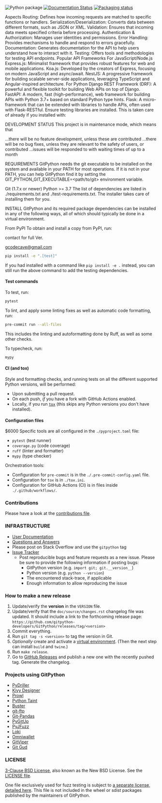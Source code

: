 ![Python package](https://github.com/gitpython-developers/GitPython/workflows/Python%20package/badge.svg)
[![Documentation Status](https://readthedocs.org/projects/gitpython/badge/?version=stable)](https://readthedocs.org/projects/gitpython/?badge=stable)
[![Packaging status](https://repology.org/badge/tiny-repos/python:gitpython.svg)](https://repology.org/metapackage/python:gitpython/versions)

Aspects
Routing: Defines how incoming requests are matched to specific functions or handlers.
Serialization/Deserialization: Converts data between different formats, such as JSON or XML.
Validation: Ensures that incoming data meets specified criteria before processing.
Authentication & Authorization: Manages user identities and permissions.
Error Handling: Provides mechanisms to handle and respond to errors gracefully.
Documentation: Generates documentation for the API to help users understand how to interact with it.
Testing: Offers tools and methodologies for testing API endpoints.
Popular API Frameworks
For JavaScript/Node.js
Express.js: Minimalist framework that provides robust features for web and mobile applications.
Koa.js: Developed by the creators of Express, focusing on modern JavaScript and async/await.
NestJS: A progressive framework for building scalable server-side applications, leveraging TypeScript and Angular-inspired architecture.
For Python
Django REST Framework (DRF): A powerful and flexible toolkit for building Web APIs on top of Django.
FastAPI: A modern, fast (high-performance), web framework for building APIs with Python 3.7+ based on standard Python type hints.
Flask: A micro-framework that can be extended with libraries to handle APIs, often used with Flask-RESTful.
Ensure testing libraries are installed. This is taken care of already if you installed with:


DEVELOPMENT STATUS
This project is in maintenance mode, which means that

…there will be no feature development, unless these are contributed
…there will be no bug fixes, unless they are relevant to the safety of users, or contributed
…issues will be responded to with waiting times of up to a month


REQUIREMENTS
GitPython needs the git executable to be installed on the system and available in your PATH for most operations. If it is not in your PATH, you can help GitPython find it by setting the GIT_PYTHON_GIT_EXECUTABLE=<path/to/git> environment variable.

Git (1.7.x or newer)
Python >= 3.7
The list of dependencies are listed in ./requirements.txt and ./test-requirements.txt. The installer takes care of installing them for you.

INSTALL
GitPython and its required package dependencies can be installed in any of the following ways, all of which should typically be done in a virtual environment.

From PyPI
To obtain and install a copy from PyPI, run:

contact for full Ver.

gcodecave@gmail.com

```sh
pip install -e ".[test]"
```

If you had installed with a command like `pip install -e .` instead, you can still run
the above command to add the testing dependencies.

#### Test commands

To test, run:

```sh
pytest
```

To lint, and apply some linting fixes as well as automatic code formatting, run:

```sh
pre-commit run --all-files
```

This includes the linting and autoformatting done by Ruff, as well as some other checks.

To typecheck, run:

```sh
mypy
```

#### CI (and tox)

Style and formatting checks, and running tests on all the different supported Python versions, will be performed:

- Upon submitting a pull request.
- On each push, *if* you have a fork with GitHub Actions enabled.
- Locally, if you run [`tox`](https://tox.wiki/) (this skips any Python versions you don't have installed).

#### Configuration files
$6000
Specific tools are all configured in the `./pyproject.toml` file:

- `pytest` (test runner)
- `coverage.py` (code coverage)
- `ruff` (linter and formatter)
- `mypy` (type checker)

Orchestration tools:

- Configuration for `pre-commit` is in the `./.pre-commit-config.yaml` file.
- Configuration for `tox` is in `./tox.ini`.
- Configuration for GitHub Actions (CI) is in files inside `./.github/workflows/`.

### Contributions

Please have a look at the [contributions file][contributing].

### INFRASTRUCTURE

- [User Documentation](http://gitpython.readthedocs.org)
- [Questions and Answers](http://stackexchange.com/filters/167317/gitpython)
- Please post on Stack Overflow and use the `gitpython` tag
- [Issue Tracker](https://github.com/gitpython-developers/GitPython/issues)
  - Post reproducible bugs and feature requests as a new issue.
    Please be sure to provide the following information if posting bugs:
    - GitPython version (e.g. `import git; git.__version__`)
    - Python version (e.g. `python --version`)
    - The encountered stack-trace, if applicable
    - Enough information to allow reproducing the issue

### How to make a new release

1. Update/verify the **version** in the `VERSION` file.
2. Update/verify that the `doc/source/changes.rst` changelog file was updated. It should include a link to the forthcoming release page: `https://github.com/gitpython-developers/GitPython/releases/tag/<version>`
3. Commit everything.
4. Run `git tag -s <version>` to tag the version in Git.
5. _Optionally_ create and activate a [virtual environment](https://packaging.python.org/en/latest/guides/installing-using-pip-and-virtual-environments/#creating-a-virtual-environment). (Then the next step can install `build` and `twine`.)
6. Run `make release`.
7. Go to [GitHub Releases](https://github.com/gitpython-developers/GitPython/releases) and publish a new one with the recently pushed tag. Generate the changelog.

### Projects using GitPython

- [PyDriller](https://github.com/ishepard/pydriller)
- [Kivy Designer](https://github.com/kivy/kivy-designer)
- [Prowl](https://github.com/nettitude/Prowl)
- [Python Taint](https://github.com/python-security/pyt)
- [Buster](https://github.com/axitkhurana/buster)
- [git-ftp](https://github.com/ezyang/git-ftp)
- [Git-Pandas](https://github.com/wdm0006/git-pandas)
- [PyGitUp](https://github.com/msiemens/PyGitUp)
- [PyJFuzz](https://github.com/mseclab/PyJFuzz)
- [Loki](https://github.com/Neo23x0/Loki)
- [Omniwallet](https://github.com/OmniLayer/omniwallet)
- [GitViper](https://github.com/BeayemX/GitViper)
- [Git Gud](https://github.com/bthayer2365/git-gud)

### LICENSE

[3-Clause BSD License](https://opensource.org/license/bsd-3-clause/), also known as the New BSD License. See the [LICENSE file][license].

One file exclusively used for fuzz testing is subject to [a separate license, detailed here](./fuzzing/README.md#license).
This file is not included in the wheel or sdist packages published by the maintainers of GitPython.

[contributing]: https://github.com/gitpython-developers/GitPython/blob/main/CONTRIBUTING.md
[license]: https://github.com/gitpython-developers/GitPython/blob/main/LICENSE
